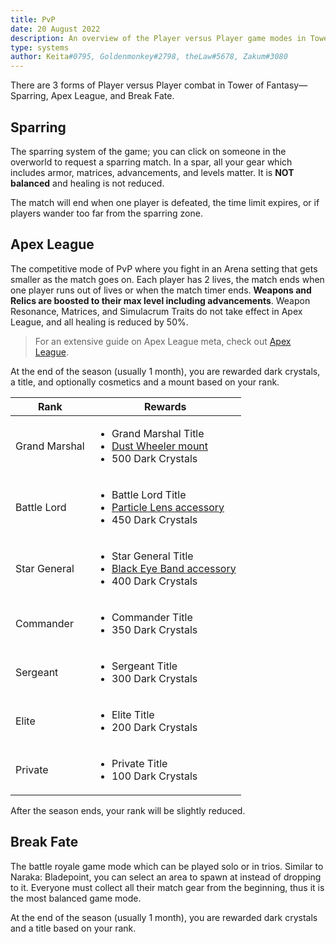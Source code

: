 ```yaml
---
title: PvP
date: 20 August 2022
description: An overview of the Player versus Player game modes in Tower of Fantasy.
type: systems
author: Keita#0795, Goldenmonkey#2798, theLaw#5678, Zakum#3080
---
```


There are 3 forms of Player versus Player combat in Tower of Fantasy—Sparring, Apex League, and Break Fate.

## Sparring
The sparring system of the game; you can click on someone in the overworld to request a sparring match. In a spar, all your gear which includes armor, matrices, advancements, and levels matter. It is **NOT balanced** and healing is not reduced.

The match will end when one player is defeated, the time limit expires, or if players wander too far from the sparring zone.

## Apex League
The competitive mode of PvP where you fight in an Arena setting that gets smaller as the match goes on. Each player has 2 lives, the match ends when one player runs out of lives or when the match timer ends. **Weapons and Relics are boosted to their max level including advancements**. Weapon Resonance, Matrices, and Simulacrum Traits do not take effect in Apex League, and all healing is reduced by 50%.

> For an extensive guide on Apex League meta, check out <a href="" target="_blank" rel="noreferrer noopener nofollow">Apex League</a>.

At the end of the season (usually 1 month), you are rewarded dark crystals, a title, and optionally cosmetics and a mount based on your rank.

<table>
    <thead>
        <tr>
            <th>Rank</th>
            <th>Rewards</th>
        </tr>
    </thead>
    <tbody>
        <tr>
            <td>Grand Marshal</td>
            <td>
                <ul>
                    <li>Grand Marshal Title</li>
                    <li>
                        <a href="/mounts/dust-wheeler">
                            Dust Wheeler mount
                        </a>
                    </li>
                    <li>500 Dark Crystals</li>
                </ul>
            </td>
        </tr>
        <tr>
            <td>Battle Lord</td>
            <td>
                <ul>
                    <li>Battle Lord Title</li>
                    <li>
                        <a href="/cosmetics/accessories#particle-lens">
                            Particle Lens accessory
                        </a>
                    </li>
                    <li>450 Dark Crystals</li>
                </ul>
            </td>
        </tr>
        <tr>
            <td>Star General</td>
            <td>
                <ul>
                    <li>Star General Title</li>
                    <li>
                        <a href="/cosmetics/accessories#particle-lens">
                            Black Eye Band accessory
                        </a>
                    </li>
                    <li>400 Dark Crystals</li>
                </ul>
            </td>
        </tr>
        <tr>
            <td>Commander</td>
            <td>
                <ul>
                    <li>Commander Title</li>
                    <li>350 Dark Crystals</li>
                </ul>
            </td>
        </tr>
        <tr>
            <td>Sergeant</td>
            <td>
                <ul>
                    <li>Sergeant Title</li>
                    <li>300 Dark Crystals</li>
                </ul>
            </td>
        </tr>
        <tr>
            <td>Elite</td>
            <td>
                <ul>
                    <li>Elite Title</li>
                    <li>200 Dark Crystals</li>
                </ul>
            </td>
        </tr>
        <tr>
            <td>Private</td>
            <td>
                <ul>
                    <li>Private Title</li>
                    <li>100 Dark Crystals</li>
                </ul>
            </td>
        </tr>
    </tbody>
</table>

After the season ends, your rank will be slightly reduced.

## Break Fate
The battle royale game mode which can be played solo or in trios. Similar to Naraka: Bladepoint, you can select an area to spawn at instead of dropping to it. Everyone must collect all their match gear from the beginning, thus it is the most balanced game mode.

At the end of the season (usually 1 month), you are rewarded dark crystals and a title based on your rank.